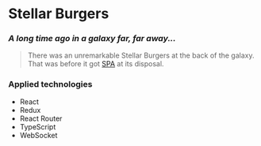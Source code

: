 # Stellar Burgers

### _A long time ago in a galaxy far, far away..._

> There was an unremarkable Stellar Burgers at the back of the galaxy.
> That was before it got [SPA](https://movieretrieval.nomoredomains.club "single-page application") at its disposal.

### Applied technologies

- React
- Redux
- React Router
- TypeScript
- WebSocket
